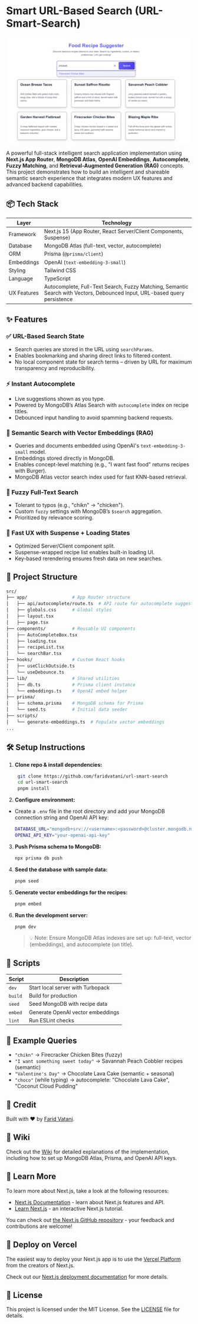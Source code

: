 # Smart URL-Based Search (URL-Smart-Search)

![Screenshot](Screenshot.png)

A powerful full-stack intelligent search application implementation using **Next.js App Router**, **MongoDB Atlas**, **OpenAI Embeddings**, **Autocomplete**, **Fuzzy Matching**, and **Retrieval-Augmented Generation (RAG)** concepts. This project demonstrates how to build an intelligent and shareable semantic search experience that integrates modern UX features and advanced backend capabilities.

## 📦 Tech Stack

| Layer       | Technology                                                                                                                 |
| ----------- | -------------------------------------------------------------------------------------------------------------------------- |
| Framework   | Next.js 15 (App Router, React Server/Client Components, Suspense)                                                          |
| Database    | MongoDB Atlas (full-text, vector, autocomplete)                                                                            |
| ORM         | Prisma (`@prisma/client`)                                                                                                  |
| Embeddings  | OpenAI (`text-embedding-3-small`)                                                                                          |
| Styling     | Tailwind CSS                                                                                                               |
| Language    | TypeScript                                                                                                                 |
| UX Features | Autocomplete, Full-Text Search, Fuzzy Matching, Semantic Search with Vectors, Debounced Input, URL-based query persistence |

## ✨ Features

### ✅ URL-Based Search State

- Search queries are stored in the URL using `searchParams`.
- Enables bookmarking and sharing direct links to filtered content.
- No local component state for search terms – driven by URL for maximum transparency and reproducibility.

### ⚡ Instant Autocomplete

- Live suggestions shown as you type.
- Powered by MongoDB’s Atlas Search with `autocomplete` index on recipe titles.
- Debounced input handling to avoid spamming backend requests.

### 🧠 Semantic Search with Vector Embeddings (RAG)

- Queries and documents embedded using OpenAI's `text-embedding-3-small` model.
- Embeddings stored directly in MongoDB.
- Enables concept-level matching (e.g., "I want fast food" returns recipes with Burger).
- MongoDB Atlas vector search index used for fast KNN-based retrieval.

### 📝 Fuzzy Full-Text Search

- Tolerant to typos (e.g., "chikn" → "chicken").
- Custom `fuzzy` settings with MongoDB’s `$search` aggregation.
- Prioritized by relevance scoring.

### 🚀 Fast UX with Suspense + Loading States

- Optimized Server/Client component split.
- Suspense-wrapped recipe list enables built-in loading UI.
- Key-based rerendering ensures fresh data on new searches.

## 📂 Project Structure

```bash
src/
├── app/                 # App Router structure
│   ├── api/autocomplete/route.ts  # API route for autocomplete suggestions
│   ├── globals.css      # Global styles
│   ├── layout.tsx
│   ├── page.tsx
├── components/          # Reusable UI components
│   ├── AutoCompleteBox.tsx
│   ├── loading.tsx
│   ├── recipeList.tsx
│   └── searchBar.tsx
├── hooks/               # Custom React hooks
│   ├── useClickOutside.ts
│   └── useDebounce.ts
├── lib/                 # Shared utilities
│   ├── db.ts            # Prisma client instance
│   └── embeddings.ts    # OpenAI embed helper
├── prisma/
│   ├── schema.prisma    # MongoDB schema for Prisma
│   └── seed.ts          # Initial data seeder
├── scripts/
│   └── generate-embeddings.ts  # Populate vector embeddings
...
```

## 🛠️ Setup Instructions

1. **Clone repo & install dependencies:**

   ```bash
    git clone https://github.com/faridvatani/url-smart-search
    cd url-smart-search
    pnpm install
   ```

2. **Configure environment:**

- Create a `.env` file in the root directory and add your MongoDB connection string and OpenAI API key:

  ```bash
  DATABASE_URL="mongodb+srv://<username>:<password>@cluster.mongodb.net/mydatabase?retryWrites=true&w=majority"
  OPENAI_API_KEY="your-openai-api-key"
  ```

3. **Push Prisma schema to MongoDB:**

   ```bash
   npx prisma db push
   ```

4. **Seed the database with sample data:**

   ```bash
   pnpm seed
   ```

5. **Generate vector embeddings for the recipes:**

   ```bash
   pnpm embed
   ```

6. **Run the development server:**
   ```bash
   pnpm dev
   ```
   > 💡 Note: Ensure MongoDB Atlas indexes are set up: full-text, vector (embeddings), and autocomplete (on title).

## 📜 Scripts

| Script  | Description                       |
| ------- | --------------------------------- |
| `dev`   | Start local server with Turbopack |
| `build` | Build for production              |
| `seed`  | Seed MongoDB with recipe data     |
| `embed` | Generate OpenAI vector embeddings |
| `lint`  | Run ESLint checks                 |

## 🧪 Example Queries

- `"chikn"` → Firecracker Chicken Bites (fuzzy)
- `"I want something sweet today"` → Savannah Peach Cobbler recipes (semantic)
- `"Valentine's Day"` → Chocolate Lava Cake (semantic + seasonal)
- `"choco"` (while typing) → autocomplete: "Chocolate Lava Cake", "Coconut Cloud Pudding"

## 📣 Credit

Built with ❤️ by [Farid Vatani](https://github.com/faridvatani).

## 🧠 Wiki

Check out the [Wiki](WIKI.md) for detailed explanations of the implementation, including how to set up MongoDB Atlas, Prisma, and OpenAI API keys.

## 📎 Learn More

To learn more about Next.js, take a look at the following resources:

- [Next.js Documentation](https://nextjs.org/docs) - learn about Next.js features and API.
- [Learn Next.js](https://nextjs.org/learn) - an interactive Next.js tutorial.

You can check out [the Next.js GitHub repository](https://github.com/vercel/next.js) - your feedback and contributions are welcome!

## 🚀 Deploy on Vercel

The easiest way to deploy your Next.js app is to use the [Vercel Platform](https://vercel.com/new?utm_medium=default-template&filter=next.js&utm_source=create-next-app&utm_campaign=create-next-app-readme) from the creators of Next.js.

Check out our [Next.js deployment documentation](https://nextjs.org/docs/app/building-your-application/deploying) for more details.

## 📝 License

This project is licensed under the MIT License. See the [LICENSE](LICENSE) file for details.
